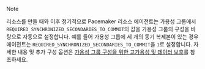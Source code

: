 > [!NOTE]
> 리소스를 만들 때와 이후 정기적으로 Pacemaker 리소스 에이전트는 가용성 그룹에서 `REQUIRED_SYNCHRONIZED_SECONDARIES_TO_COMMIT`의 값을 가용성 그룹의 구성을 바탕으로 자동으로 설정합니다. 예를 들어 가용성 그룹에 세 개의 동기 복제본이 있는 경우 에이전트는 `REQUIRED_SYNCHRONIZED_SECONDARIES_TO_COMMIT`을 `1`로 설정합니다. 자세한 내용 및 추가 구성 옵션은 [가용성 그룹 구성을 위한 고가용성 및 데이터 보호](../linux/sql-server-linux-availability-group-ha.md)를 참조하세요. 